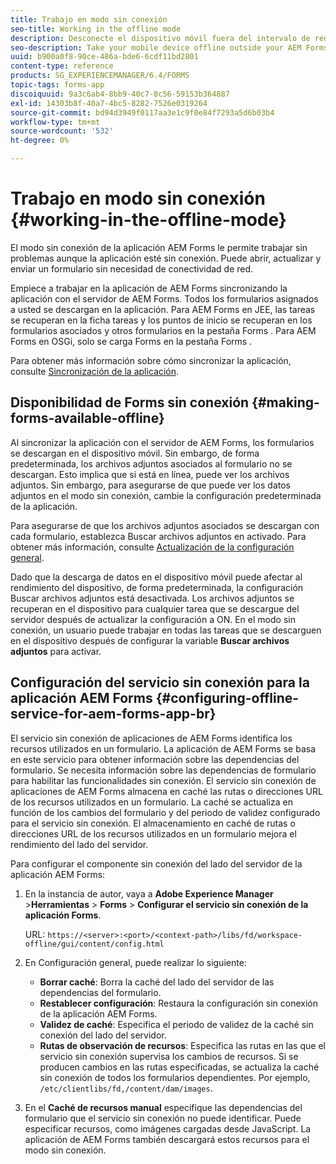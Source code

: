 ```yaml
---
title: Trabajo en modo sin conexión
seo-title: Working in the offline mode
description: Desconecte el dispositivo móvil fuera del intervalo de red de AEM Forms o en modo sin conexión y trabaje en la aplicación de AEM Forms
seo-description: Take your mobile device offline outside your AEM Forms network range or in a completely offline mode and work on the AEM Forms app
uuid: b900a0f8-90ce-486a-bde6-6cdf11bd2801
content-type: reference
products: SG_EXPERIENCEMANAGER/6.4/FORMS
topic-tags: forms-app
discoiquuid: 9a3c6ab4-8bb9-40c7-8c56-59153b364887
exl-id: 14303b8f-40a7-4bc5-8282-7526e0319264
source-git-commit: bd94d3949f0117aa3e1c9f0e84f7293a5d6b03b4
workflow-type: tm+mt
source-wordcount: '532'
ht-degree: 0%

---
```


# Trabajo en modo sin conexión {#working-in-the-offline-mode}

El modo sin conexión de la aplicación AEM Forms le permite trabajar sin problemas aunque la aplicación esté sin conexión. Puede abrir, actualizar y enviar un formulario sin necesidad de conectividad de red.

Empiece a trabajar en la aplicación de AEM Forms sincronizando la aplicación con el servidor de AEM Forms. Todos los formularios asignados a usted se descargan en la aplicación. Para AEM Forms en JEE, las tareas se recuperan en la ficha tareas y los puntos de inicio se recuperan en los formularios asociados y otros formularios en la pestaña Forms . Para AEM Forms en OSGi, solo se carga Forms en la pestaña Forms .

Para obtener más información sobre cómo sincronizar la aplicación, consulte [Sincronización de la aplicación](/help/forms/using/sync-app.md).

## Disponibilidad de Forms sin conexión {#making-forms-available-offline}

Al sincronizar la aplicación con el servidor de AEM Forms, los formularios se descargan en el dispositivo móvil. Sin embargo, de forma predeterminada, los archivos adjuntos asociados al formulario no se descargan. Esto implica que si está en línea, puede ver los archivos adjuntos. Sin embargo, para asegurarse de que puede ver los datos adjuntos en el modo sin conexión, cambie la configuración predeterminada de la aplicación.

Para asegurarse de que los archivos adjuntos asociados se descargan con cada formulario, establezca Buscar archivos adjuntos en activado. Para obtener más información, consulte [Actualización de la configuración general](/help/forms/using/update-general-settings.md).

Dado que la descarga de datos en el dispositivo móvil puede afectar al rendimiento del dispositivo, de forma predeterminada, la configuración Buscar archivos adjuntos está desactivada. Los archivos adjuntos se recuperan en el dispositivo para cualquier tarea que se descargue del servidor después de actualizar la configuración a ON. En el modo sin conexión, un usuario puede trabajar en todas las tareas que se descarguen en el dispositivo después de configurar la variable **Buscar archivos adjuntos** para activar.

## Configuración del servicio sin conexión para la aplicación AEM Forms {#configuring-offline-service-for-aem-forms-app-br}

El servicio sin conexión de aplicaciones de AEM Forms identifica los recursos utilizados en un formulario. La aplicación de AEM Forms se basa en este servicio para obtener información sobre las dependencias del formulario. Se necesita información sobre las dependencias de formulario para habilitar las funcionalidades sin conexión. El servicio sin conexión de aplicaciones de AEM Forms almacena en caché las rutas o direcciones URL de los recursos utilizados en un formulario. La caché se actualiza en función de los cambios del formulario y del periodo de validez configurado para el servicio sin conexión. El almacenamiento en caché de rutas o direcciones URL de los recursos utilizados en un formulario mejora el rendimiento del lado del servidor.

Para configurar el componente sin conexión del lado del servidor de la aplicación AEM Forms:

1. En la instancia de autor, vaya a **Adobe Experience Manager** >**Herramientas** > **Forms** > **Configurar el servicio sin conexión de la aplicación Forms**.

   URL: `https://<server>:<port>/<context-path>/libs/fd/workspace-offline/gui/content/config.html`

1. En Configuración general, puede realizar lo siguiente:

   * **Borrar caché**: Borra la caché del lado del servidor de las dependencias del formulario.
   * **Restablecer configuración**: Restaura la configuración sin conexión de la aplicación AEM Forms.
   * **Validez de caché**: Especifica el periodo de validez de la caché sin conexión del lado del servidor.
   * **Rutas de observación de recursos**: Especifica las rutas en las que el servicio sin conexión supervisa los cambios de recursos. Si se producen cambios en las rutas especificadas, se actualiza la caché sin conexión de todos los formularios dependientes. Por ejemplo, `/etc/clientlibs/fd,/content/dam/images`.

1. En el **Caché de recursos manual** especifique las dependencias del formulario que el servicio sin conexión no puede identificar. Puede especificar recursos, como imágenes cargadas desde JavaScript. La aplicación de AEM Forms también descargará estos recursos para el modo sin conexión.
